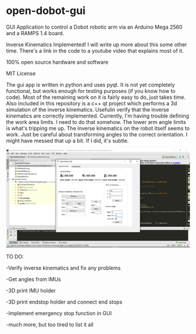 # open-dobot-gui
GUI Application to control a Dobot robotic arm via an Arduino Mega 2560 and a RAMPS 1.4 board. 

Inverse Kinematics Implemented! I will write up more about this some other time. There's a link in the code to a youtube video that explains most of it.

100% open source hardware and software

MIT License

The gui app is written in python and uses pyqt. It is not yet completely functional, but works enough for testing purposes (if you know how to code). Most of the remaining work on it is fairly easy to do, just takes time. Also included in this repository is a c++ qt project which performs a 3d simulation of the inverse kinematics. Usefulin verify that the inverse kinematics are correctly implemented. Currently, I'm having trouble defining the work area limits. I need to do that somehow. The lower arm angle limits is what's tripping me up. The inverse kinematics on the robot itself seems to work. Just be careful about transforming angles to the correct orientation. I might have messed that up a bit. If I did, it's subtle. 

![Alt text](/opendobotgui1.png?raw=true "Optional Title")

TO DO:

-Verify inverse kinematics and fix any problems

-Get angles from IMUs

-3D print IMU holder

-3D print endstop holder and connect end stops

-Implement emergency stop function in GUI

-much more, but too tired to list it all

